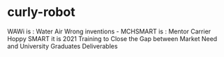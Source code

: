 # curly-robot
WAWi is : Water Air Wrong inventions - MCHSMART is : Mentor Carrier Hoppy SMART it is 2021 Training to Close the Gap between Market Need and University Graduates Deliverables
